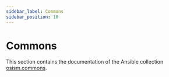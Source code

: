 ```yaml
---
sidebar_label: Commons
sidebar_position: 10
---
```


# Commons

This section contains the documentation of the Ansible collection [osism.commons](https://github.com/osism/ansible-collection-commons).

